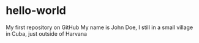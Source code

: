 # hello-world
My first repository on GitHub
My name is John Doe, I still in a small village in Cuba, just outside of Harvana
